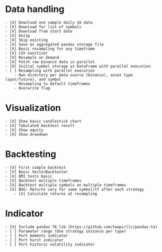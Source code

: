 # Data handling

	- [X] Download one sample daily 1m data
	- [X] Download for list of symbols
	- [X] Download from start date
	- [X] Unzip
	- [X] Skip existing
	- [X] Save as aggregated pandas storage file
	- [X] Basic resampling for any timeframe
	- [X] CSV Sanitizer
	- [X] Resample on demand 
	- [X] Fetch raw binance data in parallel
	- [O] Initial symbol storage as DataFrame with parallel execution
	- [ ] Resampling with parallel execution
    	- Own directory per data source (binance), asset type (spot/future), and symbol
    	- Resampling to default timeframes
    	- Overwrite flag
  
# Visualization

	- [X] Show basic candlestick chart
	- [X] Tabulated backtest result 
	- [X] Show equity
	- [X] Show drawdown

# Backtesting

	- [X] First simple backtest
	- [X] Basic VectorBacktester
	- [X] DMI tests basic
	- [X] Backtest multiple timeframes
	- [X] Backtest multiple symbols on multiple timeframes
	- [X] BUG: Returns vary for same symbol/tf after each strategy
    	- [X] Calculate returns at resampling

# Indicator

	- [X] Include pandas TA lib (https://github.com/twopirllc/pandas-ta)
	- [ ] Parameter range (One strategy instance per type)
	- [ ] Port moments indicator
	- [ ] Port hurst indicator
	- [ ] Port historic volatility indicator